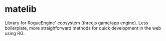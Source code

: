 # matelib
Library for RogueEngine' ecosystem (threejs game/app engine). Less boilerplate, more straighforward methods for quick development in the web using RG.
